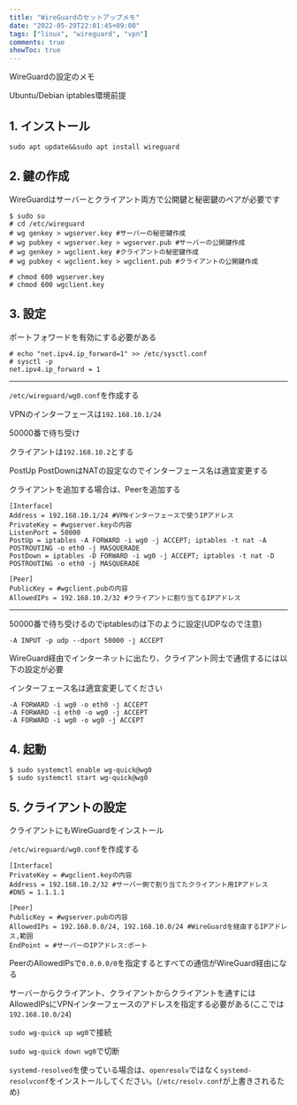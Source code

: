 ```yaml
---
title: "WireGuardのセットアップメモ"
date: "2022-05-29T22:01:45+09:00"
tags: ["linux", "wireguard", "vpn"]
comments: true
showToc: true
---
```

WireGuardの設定のメモ

Ubuntu/Debian iptables環境前提

## 1. インストール

`sudo apt update&&sudo apt install wireguard`

## 2. 鍵の作成

WireGuardはサーバーとクライアント両方で公開鍵と秘密鍵のペアが必要です

```
$ sudo su
# cd /etc/wireguard
# wg genkey > wgserver.key #サーバーの秘密鍵作成
# wg pubkey < wgserver.key > wgserver.pub #サーバーの公開鍵作成
# wg genkey > wgclient.key #クライアントの秘密鍵作成
# wg pubkey < wgclient.key > wgclient.pub #クライアントの公開鍵作成

# chmod 600 wgserver.key
# chmod 600 wgclient.key
```

## 3. 設定

ポートフォワードを有効にする必要がある

```
# echo "net.ipv4.ip_forward=1" >> /etc/sysctl.conf
# sysctl -p
net.ipv4.ip_forward = 1
```

---

`/etc/wireguard/wg0.conf`を作成する

VPNのインターフェースは`192.168.10.1/24`

50000番で待ち受け

クライアントは`192.168.10.2`とする

PostUp PostDownはNATの設定なのでインターフェース名は適宜変更する

クライアントを追加する場合は、Peerを追加する

```
[Interface]
Address = 192.168.10.1/24 #VPNインターフェースで使うIPアドレス
PrivateKey = #wgserver.keyの内容
ListenPort = 50000
PostUp = iptables -A FORWARD -i wg0 -j ACCEPT; iptables -t nat -A POSTROUTING -o eth0 -j MASQUERADE
PostDown = iptables -D FORWARD -i wg0 -j ACCEPT; iptables -t nat -D POSTROUTING -o eth0 -j MASQUERADE

[Peer]
PublicKey = #wgclient.pubの内容
AllowedIPs = 192.168.10.2/32 #クライアントに割り当てるIPアドレス
```

---

50000番で待ち受けるのでiptablesのは下のように設定(UDPなので注意)

```
-A INPUT -p udp --dport 50000 -j ACCEPT
```

WireGuard経由でインターネットに出たり、クライアント同士で通信するには以下の設定が必要

インターフェース名は適宜変更してください

```
-A FORWARD -i wg0 -o eth0 -j ACCEPT
-A FORWARD -i eth0 -o wg0 -j ACCEPT
-A FORWARD -i wg0 -o wg0 -j ACCEPT
```

## 4. 起動

```
$ sudo systemctl enable wg-quick@wg0
$ sudo systemctl start wg-quick@wg0
```

## 5. クライアントの設定

クライアントにもWireGuardをインストール

`/etc/wireguard/wg0.conf`を作成する

```
[Interface]
PrivateKey = #wgclient.keyの内容
Address = 192.168.10.2/32 #サーバー側で割り当てたクライアント用IPアドレス
#DNS = 1.1.1.1

[Peer]
PublicKey = #wgserver.pubの内容
AllowedIPs = 192.168.0.0/24, 192.168.10.0/24 #WireGuardを経由するIPアドレス,範囲
EndPoint = #サーバーのIPアドレス:ポート
```

PeerのAllowedIPsで`0.0.0.0/0`を指定するとすべての通信がWireGuard経由になる

サーバーからクライアント、クライアントからクライアントを通すにはAllowedIPsにVPNインターフェースのアドレスを指定する必要がある(ここでは`192.168.10.0/24`)

`sudo wg-quick up wg0`で接続

`sudo wg-quick down wg0`で切断

`systemd-resolved`を使っている場合は、`openresolv`ではなく`systemd-resolvconf`をインストールしてください。(`/etc/resolv.conf`が上書きされるため)